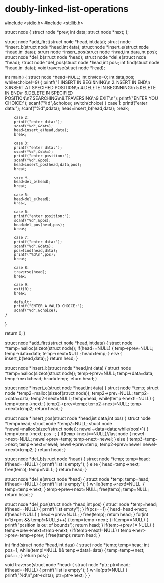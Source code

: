 # doubly-linked-list-operations
#include <stdio.h>
#include <stdlib.h>

struct node
{
struct node *prev;
int data;
struct node *next;
};

 struct node *add_first(struct node *head,int data);
 struct node *insert_b(struct node *head,int data);
 struct node *insert_e(struct node *head,int data);
 struct node *insert_pos(struct node *head,int data,int pos);
 struct node *del_b(struct node *head);
 struct node *del_e(struct node *head);
 struct node *del_pos(struct node *head,int pos);
 int find(struct node *head,int data);
 void traverse(struct node *head);
 
 
 int main()
 {
struct node *head=NULL;
int choice=0;
int data,pos;
while(choice!=9)
{
	printf("1.INSERT IN BEGINNING\n 2.INSERT IN END\n 3.INSERT AT SPECIFIED POSITION\n 4.DELETE IN BEGINNING\n 5.DELETE IN END\n 6.DELETE IN SPECIFIED POSITION\n7.SEARCHING\n8.TRAVERSING\n9.EXIT\n");
	printf("ENTER YOU CHOICE:");
	scanf("%d",&choice);
	switch(choice)
	{
		case 1:
		printf("enter data:");
		scanf("%d",&data);
		head=insert_b(head,data);
		break;
		
		case 2:
		printf("enter data:");
		scanf("%d",&data);
		head=insert_e(head,data);
		break;
		
		case 3:
		printf("enter data:");
		scanf("%d",&data);
		printf("enter position:");
		scanf("%d",&pos);
		head=insert_pos(head,data,pos);
		break;
		
		case 4:
		head=del_b(head);
		break;
		
		case 5:
		head=del_e(head);
		break;
		
		case 6:
		printf("enter position:");
		scanf("%d",&pos);
		head=del_pos(head,pos);
		break;
		
		case 7:
		printf("enter data:");
		scanf("%d",&data);
		pos=find(head,data);
		printf("%d\n",pos);
		break;
 
 		case 8:
 		traverse(head);
 		break;
 		
 		case 9:
 		exit(0);
 		break;
 		
 		default:
 		printf("ENTER A VALID CHOICE:");
 		scanf("%d",&choice);
 	}
 }
 
 return 0;
 }

struct node *add_first(struct node *head,int data)
{
struct node *temp=malloc(sizeof(struct node));
if(head==NULL)
{
	temp->prev=NULL;
	temp->data=data;
	temp->next=NULL;
	head=temp;
}
else
{
	insert_b(head,data);
}
return head;
}

 struct node *insert_b(struct node *head,int data)
{
struct node *temp=malloc(sizeof(struct node));
	temp->prev=NULL;
	temp->data=data;
	temp->next=head;
	head=temp;
return head;
}

struct node *insert_e(struct node *head,int data)
{
struct node *temp;
struct node *temp2=malloc(sizeof(struct node));
temp2->prev=NULL;
temp2->data=data;
temp2->next=NULL;
temp=head;
while(temp->next!=NULL)
{
	temp=temp->next;
}
temp2->prev=temp;
temp2->next=NULL;
temp->next=temp2;
return head;
}

struct node *insert_pos(struct node *head,int data,int pos)
{
struct node *temp=head;
struct node *temp2=NULL;
struct node *newel=malloc(sizeof(struct node));
newel->data=data;
while(pos!=1)
{
	temp=temp->next;
	pos--;
}
if(temp->next==NULL)//last node
{
	newel->next=NULL;
	newel->prev=temp;
	temp->next=newel;
}
else
{
temp2=temp->next;
temp->next=newel;
newel->prev=temp;
temp2->prev=newel;
newel->next=temp2;
}
return head;
}

struct node *del_b(struct node *head)
{
struct node *temp;
temp=head;
if(head==NULL)
{
	printf("list is empty");
}
else
{
	head=temp->next;
	free(temp);
	temp=NULL;
}
return head;
}
	
struct node *del_e(struct node *head)
{
struct node *temp;
temp=head;
if(head==NULL)
{
	printf("list is empty");
}
while(temp->next!=NULL)
{
	temp=temp->next;
}
temp->prev->next=NULL;
free(temp);
temp=NULL;
return head;
}

struct node *del_pos(struct node *head,int pos)
{
struct node *temp=head;
if(head==NULL)
{
	printf("list empty");
}
if(pos==1)
{
	head=head->next;
	if(head!=NULL)
	{
		head->prev=NULL;
	}
	free(temp);
	return head;
}
 for(int i=1;i<pos && temp!=NULL;i++)
 {
 	temp=temp->next;
 }
 if(temp==NULL)
 {
 printf("position is out of bounds");
 return head;
 }
 if(temp->prev != NULL)
 {
 temp->prev->next=temp->next;
 }
 if(temp->next!=NULL)
 {
 temp->next->prev=temp->prev;
 }
 free(temp);
 return head;
 }

int find(struct node *head,int data)
{
struct node *temp;
temp=head;
int pos=1;
while(temp!=NULL && temp->data!=data)
{
	temp=temp->next;
	pos++;
}
return pos;
}

void traverse(struct node *head)
{
struct node *ptr;
ptr=head;
if(head==NULL)
{
	printf("list is empty");
}
while(ptr!=NULL)
{
	printf("%d\n",ptr->data);
	ptr=ptr->next;
}
}
